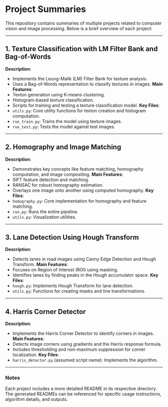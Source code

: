 
# Project Summaries

This repository contains summaries of multiple projects related to computer vision and image processing. Below is a brief overview of each project:

---

## 1. **Texture Classification with LM Filter Bank and Bag-of-Words**
**Description**: 
- Implements the Leung-Malik (LM) Filter Bank for texture analysis.
- Uses a Bag-of-Words representation to classify textures in images.
**Main Features**:
- Texton generation using K-means clustering.
- Histogram-based texture classification.
- Scripts for training and testing a texture classification model.
**Key Files**:
- `utils.py`: Core utility functions for texton creation and histogram computation.
- `run_train.py`: Trains the model using texture images.
- `run_test.py`: Tests the model against test images.

---

## 2. **Homography and Image Matching**
**Description**:
- Demonstrates key concepts like feature matching, homography computation, and image compositing.
**Main Features**:
- SIFT feature detection and matching.
- RANSAC for robust homography estimation.
- Overlays one image onto another using computed homography.
**Key Files**:
- `homography.py`: Core implementation for homography and feature matching.
- `run.py`: Runs the entire pipeline.
- `utils.py`: Visualization utilities.

---

## 3. **Lane Detection Using Hough Transform**
**Description**:
- Detects lanes in road images using Canny Edge Detection and Hough Transform.
**Main Features**:
- Focuses on Region of Interest (ROI) using masking.
- Identifies lanes by finding peaks in the Hough accumulator space.
**Key Files**:
- `hough.py`: Implements Hough Transform for lane detection.
- `utils.py`: Functions for creating masks and line transformations.

---

## 4. **Harris Corner Detector**
**Description**:
- Implements the Harris Corner Detector to identify corners in images.
**Main Features**:
- Detects image corners using gradients and the Harris response formula.
- Includes thresholding and non-maximum suppression for corner localization.
**Key Files**:
- `harris_detector.py` (assumed script name): Implements the algorithm.

---

### Notes
Each project includes a more detailed README in its respective directory. The generated READMEs can be referenced for specific usage instructions, algorithm details, and outputs.

